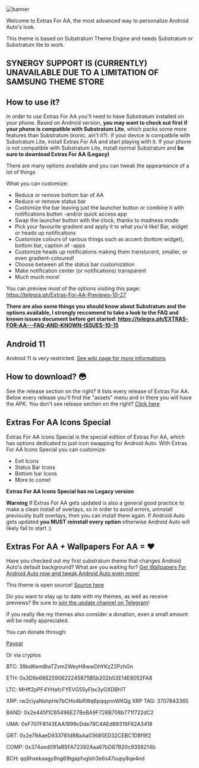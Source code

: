 ![banner](https://imgur.com/QoN3diIh.jpg)

Welcome to Extras For AA, the most advanced way to personalize Android Auto's look.

This theme is based on Substratum Theme Engine and needs Substratum or Substratum lite to work.

## SYNERGY SUPPORT IS (CURRENTLY) UNAVAILABLE DUE TO A LIMITATION OF SAMSUNG THEME STORE

## How to use it?

In order to use Extras For AA you'll need to have Substratum installed on your phone. Based on Android version, **you may want to check out first if your phone is compatible with Substratum Lite**, which packs some more features than Substratum (ironic, ain't it?). If your device is compatbile with Substratum Lite, install Extras For AA and start playing with it. If your phone is not compatible with Substratum Lite, install normal Substratum and **be sure to download Extras For AA (Legacy)**

There are many options available and you can tweak the appeareance of a lot of things

What you can customize:

- Reduce or remove bottom bar of AA
- Reduce or remove status bar
- Customize the bar leaving just the launcher button or combine it with notifications button -and/or quick access app
- Swap the launcher button with the clock, thanks to madness mode
- Pick your favourite gradient and apply it to what you'd like! Bar, widget or heads up notifications
- Customize colours of various things such as accent (bottom widget), bottom bar, caption of -apps
- Customize heads up notifications making them translucent, smaller, or even gradient-coloured!
- Choose between all the status bar customization
- Make notification center (or notifications) transparent
- Much much more!

You can preview most of the options visiting this page: https://telegra.ph/Extras-For-AA-Previews-10-27

**There are also some things you should know about Substratum and the options available, I strongly reccomend to take a look to the FAQ and known issues document before get started: https://telegra.ph/EXTRAS-FOR-AA---FAQ-AND-KNOWN-ISSUES-10-15**

## Android 11

Android 11 is very restricted. [See wiki page for more informations](https://github.com/shmykelsa/extrasforaa-release/wiki/Android-11)

## How to download? 😳

See the release section on the right? It lists every release of Extras For AA. Below every release you'll find the "assets" menu and in there you will have the APK.
You don't see release section on the right? [Click here](www.github.com/shmykelsa/extrasforaa-release/releases)

## Extras For AA Icons Special

Extras For AA Icons Special is the special edition of Extras For AA, which has options dedicated to just icon swapping for Android Auto. With Extras For AA Icons Special you can customize:

- Exit Icons
- Status Bar Icons
- Bottom bar Icons
- More to come!

**Extras For AA Icons Special has no Legacy version**


**Warning** If Extras For AA gets updated is also a general good practice to make a clean install of overlays, so in order to avoid errors, uninstall previously built overlays, then you can install them again. If Android Auto gets updated **you MUST reinstall every option** otherwise Android Auto will likely fail to start :)

## Extras For AA + Wallpapers For AA = ❤

Have you checked out my first substratum theme that changes Android Auto's default background? What are you waiting for? [Get Wallpapers For Android Auto now and tweak Android Auto even more!](https://github.com/shmykelsa/wp4aa-release)

This theme is open source! [Source here](https://github.com/shmykelsa/extras4aa)

Do you want to stay up to date with my themes, as well as receive previews? Be sure to [join the update channel on Telegram](http://t.me/shmykelsathemes)!

If you really like my themes also consider a donation, even a small amount will be really appreciated.

You can donate through: 

[Paypal](https://www.paypal.com/donate?hosted_button_id=YK7G5GHS64D6N)

Or via cryptos

BTC: 39bdKem8taTZvm2WeyH8wwDhYKzZ2PzhGn

ETH: 0x3D9e6862590622245875B5b202b53E14E8052FA8

LTC: MHff2pPF4YHafcFYEVG55yFbx3yGXDBh1T

XRP: rw2ciyaNshpHe7bCHo4bRWq6pqqynnWKQg XRP TAG: 3707843365

BAND: 0x2e445f1C65496E27BeBA9F726B708b771f722dC2

UMA: 0xF707F8143EAA1999cDde78C4AEd89316F62A3418

GRT: 0x2e79AaeD933781d8BaAa03685ED32CEBC1D8f9f2

COMP: 0x374aed091aB5FA72392Aaa87bD87B20c9356214b

BCH: qq6hxekaagy9ng69tgapfvglsh3e6s47supy8qe4nd
